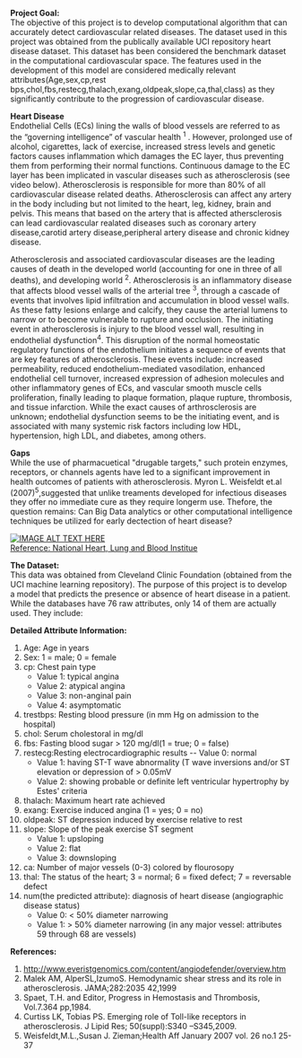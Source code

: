 
<strong>Project Goal:</strong><br>
The objective of this project is to develop computational algorithm that can accurately detect cardiovascular related diseases. The dataset used in this project was obtained from the publically available UCI repository heart disease dataset. This dataset has been considered the benchmark dataset in the computational cardiovascular space. The features used in the development of this model are considered medically relevant attributes(Age,sex,cp,rest bps,chol,fbs,restecg,thalach,exang,oldpeak,slope,ca,thal,class) as they significantly contribute to the progression of cardiovascular disease.<br>


<strong>Heart Disease</strong><br>
Endothelial Cells (ECs) lining the walls of blood vessels are referred to as the “governing intelligence” of vascular health <sup>1</sup>  . However, prolonged use of alcohol, cigarettes, lack of exercise, increased stress levels and genetic factors causes inflammation which damages the EC layer, thus preventing them from performing their normal functions. Continuous damage to the EC layer has been implicated in vascular diseases such as atherosclerosis (see video below). Atherosclerosis is responsible for more than 80% of all cardiovascular disease related deaths. Atherosclerosis can affect any artery in the body including but not limited to the heart, leg, kidney, brain and pelvis. This means that based on the artery that is affected athersclerosis can lead cardiovascular realated diseases such as coronary artery disease,carotid artery disease,peripheral artery disease and chronic kidney disease.

Atherosclerosis and associated cardiovascular diseases are the leading causes of death in the developed world (accounting for one in three of all deaths), and developing world <sup>2</sup>. Atherosclerosis is an inflammatory disease that affects blood vessel walls of the arterial tree <sup>3</sup>, through a cascade of events that involves lipid infiltration and accumulation in blood vessel walls. As these fatty lesions enlarge and calcify, they cause the arterial lumens to narrow or to become vulnerable to rupture and occlusion. The initiating event in atherosclerosis is injury to the blood vessel wall, resulting in endothelial dysfunction<sup>4</sup>. This disruption of the normal homeostatic regulatory functions of the endothelium initiates a sequence of events that are key features of atherosclerosis. These events include: increased permeability, reduced endothelium-mediated vasodilation, enhanced endothelial cell turnover, increased expression of adhesion molecules and other inflammatory genes of ECs, and vascular smooth muscle cells proliferation, finally leading to plaque formation, plaque rupture, thrombosis, and tissue infarction. While the exact causes of arthrosclerosis are unknown; endothelial dysfunction seems to be the initiating event, and is associated with many systemic risk factors including low HDL, hypertension, high LDL, and diabetes, among others.<br>

<strong>Gaps</strong><br>
While the use of pharmacuetical "drugable targets," such protein enzymes, receptors, or channels agents have led to a significant improvement in health outcomes of patients with atherosclerosis. Myron L. Weisfeldt et.al (2007)<sup>5</sup>,suggested that unlike treaments developed for infectious diseases they offer no immediate cure as they require longerm use. Thefore, the question remains: Can Big Data analytics or other computational intelligence techniques be utilized for early dectection of heart disease?<br>

[![IMAGE ALT TEXT HERE](https://img.youtube.com/vi/ecuCECYhw_M/0.jpg)](https://www.youtube.com/watch?v=ecuCECYhw_M)<br>
[Reference: National Heart, Lung and Blood Institue](https://www.nhlbi.nih.gov/health/health-topics/topics/atherosclerosis)



<strong>The Dataset:</strong><br>
This data was obtained from Cleveland Clinic Foundation (obtained from the UCI machine learning repository). The purpose of this project is to develop a model that predicts the presence or absence of heart disease in a patient. While the databases have 76 raw attributes, only 14 of them are actually used. They include:

<strong>Detailed Attribute Information:</strong>

1. Age: Age in years
2. Sex: 1 = male; 0 = female
3. cp: Chest pain type
	- Value 1: typical angina
	- Value 2: atypical angina
	- Value 3: non-anginal pain
	- Value 4: asymptomatic
4. trestbps: Resting blood pressure (in mm Hg on admission to the hospital)
5. chol: Serum cholestoral in mg/dl
6. fbs: Fasting blood sugar > 120 mg/dl(1 = true; 0 = false)
7. restecg:Resting electrocardiographic results -- Value 0: normal
	- Value 1: having ST-T wave abnormality (T wave inversions and/or ST elevation or depression of > 0.05mV
	- Value 2: showing probable or definite left ventricular hypertrophy by Estes' criteria
8. thalach: Maximum heart rate achieved
9. exang: Exercise induced angina (1 = yes; 0 = no)
10. oldpeak: ST depression induced by exercise relative to rest
11. slope: Slope of the peak exercise ST segment
	- Value 1: upsloping
	- Value 2: flat
	- Value 3: downsloping
12. ca: Number of major vessels (0-3) colored by flourosopy
13. thal: The status of the heart; 3 = normal; 6 = fixed defect; 7 = reversable defect
14. num(the predicted attribute): diagnosis of heart disease (angiographic disease status)
	- Value 0: < 50% diameter narrowing
	- Value 1: > 50% diameter narrowing (in any major vessel: attributes 59 through 68 are vessels)

<strong>References:</strong>
1. http://www.everistgenomics.com/content/angiodefender/overview.htm
2. Malek AM, AlperSL,IzumoS. Hemodynamic shear stress and its role in atherosclerosis. JAMA;282:2035 42,1999
3. Spaet, T.H. and Editor, Progress in Hemostasis and Thrombosis, Vol.7.364 pp,1984.
4. Curtiss LK, Tobias PS. Emerging role of Toll-like receptors in atherosclerosis. J Lipid Res; 50(suppl):S340 –S345,2009.
5. Weisfeldt,M.L.,Susan J. Zieman;Health Aff January 2007 vol. 26 no.1 25-37

